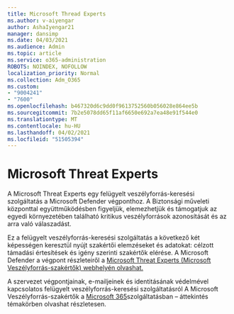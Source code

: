 ```yaml
---
title: Microsoft Thread Experts
ms.author: v-aiyengar
author: AshaIyengar21
manager: dansimp
ms.date: 04/03/2021
ms.audience: Admin
ms.topic: article
ms.service: o365-administration
ROBOTS: NOINDEX, NOFOLLOW
localization_priority: Normal
ms.collection: Adm_O365
ms.custom:
- "9004241"
- "7600"
ms.openlocfilehash: b467320d6c9dd0f9613752560b056028e864ee5b
ms.sourcegitcommit: 7b2e5078dd65f11af6650e692a7ea48e91f544e0
ms.translationtype: MT
ms.contentlocale: hu-HU
ms.lasthandoff: 04/02/2021
ms.locfileid: "51505394"
---
```

# <a name="microsoft-threat-experts"></a>Microsoft Threat Experts

A Microsoft Threat Experts egy felügyelt veszélyforrás-keresési szolgáltatás a Microsoft Defender végponthoz.  A Biztonsági műveleti központtal együttműködésben figyeljük, elemezhetjük és támogatjuk az egyedi környezetében található kritikus veszélyforrások azonosítását és az arra való válaszadást.

Ez a felügyelt veszélyforrás-keresési szolgáltatás a következő két képességen keresztül nyújt szakértői elemzéseket és adatokat: célzott támadási értesítések és igény szerinti szakértők elérése. A Microsoft Defender a végpont részleteiről a [Microsoft Threat Experts (Microsoft Veszélyforrás-szakértők) webhelyén olvashat.]( https://docs.microsoft.com/microsoft-365/security/defender-endpoint/microsoft-threat-experts)

A szervezet végpontjainak, e-mailjeinek és identitásának védelmével kapcsolatos felügyelt veszélyforrás-keresési szolgáltatásról A Microsoft Veszélyforrás-szakértők a [Microsoft 365](https://docs.microsoft.com/microsoft-365/security/mtp/microsoft-threat-experts?view=o365-worldwide)szolgáltatásban – áttekintés témakörben olvashat részletesen.